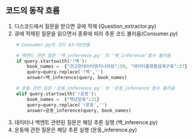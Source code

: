 ## 코드의 동작 흐름

1. 디스코드에서 질문을 받으면 큐에 적재 (Question_extractor.py)
2. 큐에 적재된 질문을 읽으면서 종류에 따라 추론 코드 불러옴(Consumer.py)
```python
    # Consumer.py의 코드 43~50번줄

    # 백엔드 관련 질문 '백_inference.py' 의 '백_inference'함수 불러옴
    if query.startswith('!백'):
        book_names =  {"견고한데이터엔지니어링":39, "데이터플랫폼설계구축":27}
        query=query.replace('!백','')
        answer=백_inference(query, book_names)

    # 운동 관련 질문 '운동_inference.py' 의 '운동_inference'함수 불러옴
    elif query.startswith('!운동'):
        book_names =  {"백년운동":21}
        query=query.replace('!운동','')
        answer=운동_inference(query, book_names)
```
3. 데이터나 백엔트 관련된 질문은 해당 추론 실행 (백_inference.py)
4. 운동에 관한 질문은 해당 추론 실행 (운동_inference.py)
